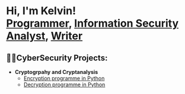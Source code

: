<h1>Hi, I'm Kelvin! <br/><a href="https://github.com/jogamel">Programmer</a>, <a href="https://www.linkedin.com/in/kgyahaya">Information Security Analyst</a>, <a href="#">Writer</a></h1>

<h2>👨‍💻CyberSecurity Projects: </h2>

- <b>Cryptogrpahy and Cryptanalysis</b>
  - [Encryption programme in Python](https://github.com/jogamel/substitution_cipher_encryption)
  - [Decryption programme in Python](https://github.com/jogamel/substitution_cipher_decryption)




